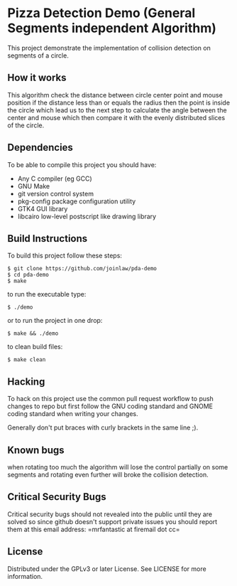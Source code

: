 # Pizza Detection Demo (General Segments independent Algorithm)

This project demonstrate the implementation of collision detection on segments of a circle.

## How it works

This algorithm check the distance between circle center point and mouse position if the distance less than or equals the radius then the point is inside the circle which lead us to the next step to calculate the angle between the center and mouse which then compare it with the evenly distributed slices of the circle.


## Dependencies

To be able to compile this project you should have:

* Any C compiler (eg GCC)
* GNU Make
* git version control system
* pkg-config package configuration utility
* GTK4 GUI library
* libcairo low-level postscript like drawing library

## Build Instructions

To build this project follow these steps:

	$ git clone https://github.com/joinlaw/pda-demo
	$ cd pda-demo
	$ make

to run the executable type:

	$ ./demo

or to run the project in one drop:

	$ make && ./demo

to clean build files:

	$ make clean

## Hacking

To hack on this project use the common pull request workflow to push changes to repo but first follow the GNU coding standard and GNOME coding standard when writing your changes.

Generally don't put braces with curly brackets in the same line ;).

## Known bugs

when rotating too much the algorithm will lose the control partially on some segments and rotating even further will broke the collision detection.

## Critical Security Bugs

Critical security bugs should not revealed into the public until they are solved so since github doesn't support private issues you should report them at this email address: =mrfantastic at firemail dot cc=

## License

Distributed under the GPLv3 or later License. See LICENSE for more information.

